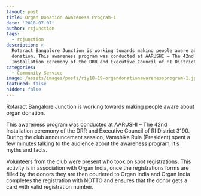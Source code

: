 ```yaml
---
layout: post
title: Organ Donation Awareness Program-1
date: '2018-07-07'
author: rcjunction
tags:
  - rcjunction
description: >-
  Rotaract Bangalore Junction is working towards making people aware about organ
  donation. This awareness program was conducted at AARUSHI – The 42nd
  Installation ceremony of the DRR and Executive Council of RI District 3190.
categories:
  - Community-Service
image: /assets/images/posts/riy18-19-organdonationawarenessprogram-1.jpg
featured: false
hidden: false
---
```

Rotaract Bangalore Junction is working towards making people aware about organ donation.

This awareness program was conducted at AARUSHI – The 42nd Installation ceremony of the DRR and Executive Council of RI District 3190. During the club announcement session, Vamshika Ruia (President) spent a few minutes talking to the audience about the awareness program, it’s myths and facts.

Volunteers from the club were present who took on spot registrations. This activity is in association with Organ India, once the registrations forms are filled by the donors they are then couriered to Organ India and Organ India completes the registration with NOTTO and ensures that the donor gets a card with valid registration number.
